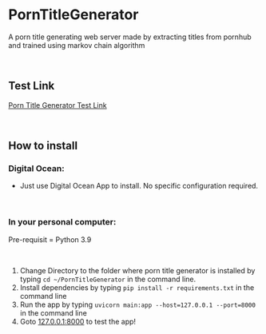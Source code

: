 # PornTitleGenerator
A porn title generating web server made by extracting titles from pornhub and trained using markov chain algorithm

<br>

## Test Link

[Porn Title Generator Test Link](https://porn-title-generator-rkpc8.ondigitalocean.app/)

<br>

## How to install
### Digital Ocean: 
- Just use Digital Ocean App to install. No specific configuration required.

<br>

### In your personal computer:
Pre-requisit = Python 3.9

<br>

1. Change Directory to the folder where porn title generator is installed by typing `cd ~/PornTitleGenerator` in the command line.
2. Install dependencies by typing `pip install -r requirements.txt` in the command line
3. Run the app by typing `uvicorn main:app --host=127.0.0.1 --port=8000` in the command line
4. Goto [127.0.0.1:8000](http://127.0.0.1:8000) to test the app!